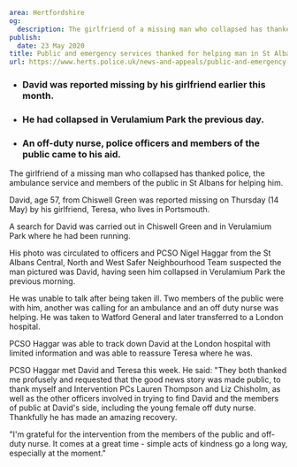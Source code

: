 ```yaml
area: Hertfordshire
og:
  description: The girlfriend of a missing man who collapsed has thanked police, the ambulance service and members of the public in St Albans for helping him.
publish:
  date: 23 May 2020
title: Public and emergency services thanked for helping man in St Albans
url: https://www.herts.police.uk/news-and-appeals/public-and-emergency-services-thanked-for-helping-man-in-st-albans-0148
```

* ### David was reported missing by his girlfriend earlier this month.

 * ### He had collapsed in Verulamium Park the previous day.

 * ### An off-duty nurse, police officers and members of the public came to his aid.

The girlfriend of a missing man who collapsed has thanked police, the ambulance service and members of the public in St Albans for helping him.

David, age 57, from Chiswell Green was reported missing on Thursday (14 May) by his girlfriend, Teresa, who lives in Portsmouth.

A search for David was carried out in Chiswell Green and in Verulamium Park where he had been running.

His photo was circulated to officers and PCSO Nigel Haggar from the St Albans Central, North and West Safer Neighbourhood Team suspected the man pictured was David, having seen him collapsed in Verulamium Park the previous morning.

He was unable to talk after being taken ill. Two members of the public were with him, another was calling for an ambulance and an off duty nurse was helping. He was taken to Watford General and later transferred to a London hospital.

PCSO Haggar was able to track down David at the London hospital with limited information and was able to reassure Teresa where he was.

PCSO Haggar met David and Teresa this week. He said: "They both thanked me profusely and requested that the good news story was made public, to thank myself and Intervention PCs Lauren Thompson and Liz Chisholm, as well as the other officers involved in trying to find David and the members of public at David's side, including the young female off duty nurse. Thankfully he has made an amazing recovery.

"I'm grateful for the intervention from the members of the public and off-duty nurse. It comes at a great time - simple acts of kindness go a long way, especially at the moment."
